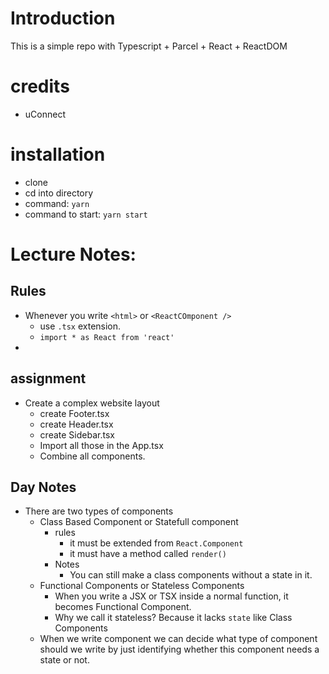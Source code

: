 # Introduction

This is a simple repo with Typescript + Parcel + React + ReactDOM 


# credits
- uConnect

# installation

- clone
- cd into directory
- command: `yarn`
- command to start: `yarn start`


# Lecture Notes:
## Rules
- Whenever you write `<html>` or `<ReactCOmponent />`
    -  use `.tsx` extension.
    -  `import * as React from 'react'`
- 



## assignment
- Create a complex website layout
    - create Footer.tsx
    - create Header.tsx
    - create Sidebar.tsx
    - Import all those in the App.tsx
    - Combine all components.


## Day Notes

- There are two types of components
    - Class Based Component or Statefull component
        - rules
            - it must be extended from `React.Component`
            - it must have a method called `render()`
        - Notes
            - You can still make a class components without a state in it.
    - Functional Components or Stateless Components
        - When you write a JSX or TSX inside a normal function, it becomes Functional Component.
        - Why we call it stateless? Because it lacks `state` like Class Components
    - When we write component we can decide what type of component should we write by just
    identifying whether this component needs a state or not.
